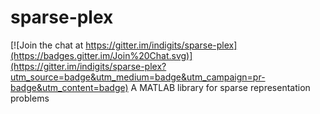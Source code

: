 # sparse-plex

[![Join the chat at https://gitter.im/indigits/sparse-plex](https://badges.gitter.im/Join%20Chat.svg)](https://gitter.im/indigits/sparse-plex?utm_source=badge&utm_medium=badge&utm_campaign=pr-badge&utm_content=badge)
A  MATLAB library for sparse representation problems
